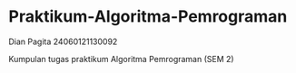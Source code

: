# Praktikum-Algoritma-Pemrograman
Dian Pagita 24060121130092

Kumpulan tugas praktikum Algoritma Pemrograman (SEM 2)
